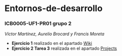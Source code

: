 # Entornos-de-desarrollo
### ICB0005-UF1-PR01 grupo 2  
_Víctor Martínez, Aurelio Brocard y Francis Moreta_

- **Ejercicio 1** realizado en el apartado [Wiki](https://github.com/vmartinez122/Entornos-de-desarrollo/wiki)  
- **Ejercicio 2 Tarea 3** realizada en el apartado [Projects](https://github.com/users/vmartinez122/projects/1)
